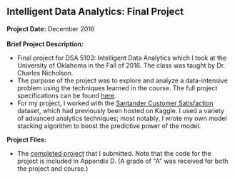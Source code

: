 ## Intelligent Data Analytics: Final Project

**Project Date:** December 2016
<br><br>
**Brief Project Description:** 

- Final project for DSA 5103: Intelligent Data Analytics which I took at the University of Oklahoma in the Fall of 2016. The class was taught by Dr. Charles Nicholson.
- The purpose of the project was to explore and analyze a data-intensive problem using the techniques learned in the course. The full project specifications can be found [here](/IDA/ProjectSpecifications.pdf).
- For my project, I worked with the [Santander Customer Satisfaction](https://www.kaggle.com/c/santander-customer-satisfaction) dataset, which had previously been hosted on Kaggle. I used a variety of advanced analytics techniques; most notably, I wrote my own model stacking algorithm to boost the predictive power of the model.

**Project Files:** 

- The [completed project](/IDA/Brumley-FinalProject.pdf) that I submitted. Note that the code for the project is included in Appendix D. (A grade of "A" was received for both the project and course.)
